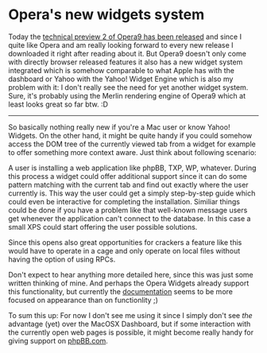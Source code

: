 # Opera's new widgets system

Today the [technical preview 2 of Opera9 has been released](http://labs.opera.com/news/2006/02/07/2/) and since I quite like Opera and am really looking forward to every new release I downloaded it right after reading about it. But Opera9 doesn't only come with directly browser released features it also has a new widget system integrated which is somehow comparable to what Apple has with the dashboard or Yahoo with the Yahoo! Widget Engine which is also my problem with it: I don't really see the need for yet another widget system. Sure, it's probably using the Merlin rendering engine of Opera9 which at least looks great so far btw. :D



-------------------------------



So basically nothing really new if you're a Mac user or know Yahoo! Widgets. On the other hand, it might be quite handy if you could somehow access the DOM tree of the currently viewed tab from a widget for example to offer something more context aware. Just think about following scenario:

A user is installing a web application like phpBB, TXP, WP, whatever. During this process a widget could offer additional support since it can do some pattern matching with the current tab and find out exactly where the user currently is. This way the user could get a simply step-by-step guide which could even be interactive for completing the installation. Similiar things could be done if you have a problem like that well-known message users get whenever the application can't connect to the database. In this case a small XPS could start offering the user possible solutions.

Since this opens also great opportunities for crackers a feature like this would have to operate in a cage and only operate on local files without having the option of using RPCs.

Don't expect to hear anything more detailed here, since this was just some written thinking of mine. And perhaps the Opera Widgets already support this functionality, but currently the [documentation](http://my.opera.com/community/dev/widgets/) seems to be more focused on appearance than on functionlity ;) 

To sum this up: For now I don't see me using it since I simply don't see _the_ advantage (yet) over the MacOSX Dashboard, but if some interaction with the currently open web pages is possible, it might become really handy for giving support on [phpBB.com](http://www.phpbb.com).